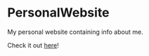 # PersonalWebsite

My personal website containing info about me.

Check it out [here](https://eckerbom.xyz)!
